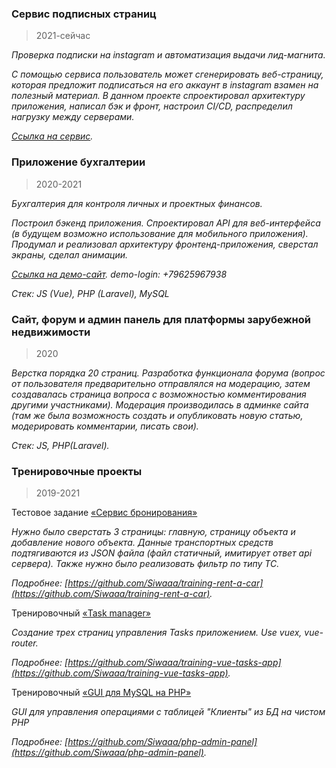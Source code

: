 ### Сервис подписных страниц 

> 2021-сейчас

_Проверка подписки на instagram и автоматизация выдачи лид-магнита._

_С помощью сервиса пользователь может сгенерировать веб-страницу, которая предложит подписаться на его аккаунт в instagram взамен на полезный материал._
_В данном проекте спроектировал архитектуру приложения, написал бэк и фронт, настроил CI/CD, распределил нагрузку между серверами._

_[Ссылка на сервис](https://admin.client-turbine.ru/)._


### Приложение бухгалтерии

> 2020-2021

_Бухгалтерия для контроля личных и проектных финансов._

_Построил бэкенд приложения. Спроектировал API для веб-интерфейса (в будущем возможно использование для мобильного приложения)._
_Продумал и реализовал архитектуру фронтенд-приложения, сверстал экраны, сделал анимации._

_[Ссылка на демо-сайт](https://bu.emocia.com/). demo-login: +79625967938_

_Стек: JS (Vue), PHP (Laravel), MySQL_


### Сайт, форум и админ панель для платформы зарубежной недвижимости

> 2020

_Верстка порядка 20 страниц. Разработка функционала форума (вопрос от пользователя предварительно отправлялся на модерацию, затем создавалась страница вопроса с возможностью комментирования другими участниками). Модерация производилась в админке сайта (там же была возможность создать и опубликовать новую статью, модерировать комментарии, писать свои)._

_Стек: JS, PHP(Laravel)._


### Тренировочные проекты

> 2019-2021

Тестовое задание [«Сервис бронирования»](https://github.com/Siwaaa/training-rent-a-car)

_Нужно было сверстать 3 страницы: главную, страницу объекта и добавление нового объекта. Данные транспортных средств подтягиваются из JSON файла (файл статичный, имитирует ответ api сервера). Также нужно было реализовать фильтр по типу ТС._

_Подробнее: [https://github.com/Siwaaa/training-rent-a-car](https://github.com/Siwaaa/training-rent-a-car)._

Тренировочный [«Task manager»](https://github.com/Siwaaa/training-vue-tasks-app)

_Создание трех страниц управления Tasks приложением. Use vuex, vue-router._

_Подробнее: [https://github.com/Siwaaa/training-vue-tasks-app](https://github.com/Siwaaa/training-vue-tasks-app)._

Тренировочный [«GUI для MySQL на PHP»](https://github.com/Siwaaa/php-admin-panel)

_GUI для управления операциями с таблицей "Клиенты" из БД на чистом PHP_

_Подробнее: [https://github.com/Siwaaa/php-admin-panel](https://github.com/Siwaaa/php-admin-panel)._
